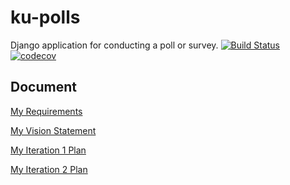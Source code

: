 # ku-polls
Django application for conducting a poll or survey.
[![Build Status](https://travis-ci.com/github/Chayapol-c/ku-polls.svg?branch=master)](https://travis-ci.com/github/Chayapol-c/ku-polls)
[![codecov](https://codecov.io/gh/Chayapol-c/ku-polls/branch/master/graph/badge.svg)](https://codecov.io/gh/Chayapol-c/ku-polls)

## Document
[My Requirements](../../wiki/Requirements)

[My Vision Statement](../../wiki/Vision%20Statement)

[My Iteration 1 Plan](../../wiki/Iteration%201%20Plan)

[My Iteration 2 Plan](../../wiki/Iteration%202%20Plan)

